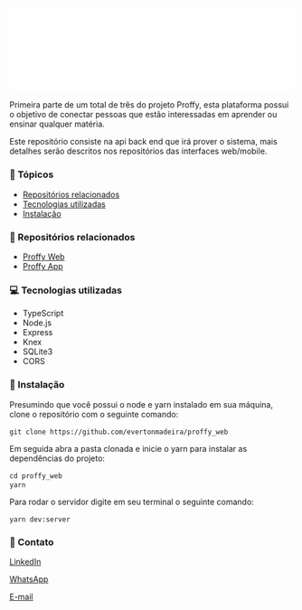 ![Logo](logo.svg)

Primeira parte de um total de três do projeto Proffy, esta plataforma possui o objetivo de conectar pessoas que estão interessadas em aprender ou ensinar qualquer matéria.

Este repositório consiste na api back end que irá prover o sistema, mais detalhes serão descritos nos repositórios das interfaces web/mobile.

### :pushpin: Tópicos
  * [Repositórios relacionados](#repositorios-relacionados)
  * [Tecnologias utilizadas](#tecnocologias-utilizadas)
  * [Instalação](#instalação)
  
### :rocket: Repositórios relacionados
  - [Proffy Web](https://github.com/evertonmadeira/proffy_web)
  - [Proffy App](https://github.com/evertonmadeira/proffy_app)
    
### :computer: Tecnologias utilizadas
  - TypeScript
  - Node.js
  - Express
  - Knex
  - SQLite3
  - CORS
  
### :construction_worker: Instalação
  Presumindo que você possui o node e yarn instalado em sua máquina, clone o repositório com o seguinte comando: 
  ```
  git clone https://github.com/evertonmadeira/proffy_web
  ```
  Em seguida abra a pasta clonada e inicie o yarn para instalar as dependências do projeto: 
  ```
  cd proffy_web
  yarn
  ```
  Para rodar o servidor digite em seu terminal o seguinte comando:
  ```
  yarn dev:server
  ```
### :iphone: Contato
  [LinkedIn](https://www.linkedin.com/in/evertonmadeira/)
  
  [WhatsApp](https://whats.link/evertonmbf)
  
  [E-mail](everton.comp@gmail.com)
